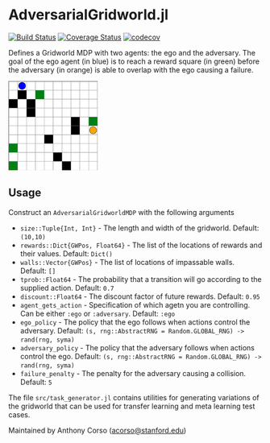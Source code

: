 # AdversarialGridworld.jl
[![Build Status](https://travis-ci.org/sisl/AdversarialGridworld.jl.svg?branch=master)](https://travis-ci.org/sisl/AdversarialGridworld.jl) [![Coverage Status](https://coveralls.io/repos/github/sisl/AdversarialGridworld.jl/badge.svg?branch=master)](https://coveralls.io/github/sisl/AdversarialGridworld.jl?branch=master) [![codecov](https://codecov.io/gh/sisl/AdversarialGridworld.jl/branch/master/graph/badge.svg)](https://codecov.io/gh/sisl/AdversarialGridworld.jl)

Defines a Gridworld MDP with two agents: the ego and the adversary. The goal of the ego agent (in blue) is to reach a reward square (in green) before the adversary (in orange) is able to overlap with the ego causing a failure.

![sample gridworld](adversarial_gridworld.png)

## Usage
Construct an `AdversarialGridworldMDP` with the following arguments
* `size::Tuple{Int, Int}` - The length and width of the gridworld. Default: `(10,10)`
* `rewards::Dict{GWPos, Float64}` - The list of the locations of rewards and their values. Default: `Dict()`
* `walls::Vector{GWPos}` - The list of locations of impassable walls. Default: `[]`
* `tprob::Float64` - The probability that a transition will go according to the supplied action. Default: `0.7`
* `discount::Float64` - The discount factor of future rewards. Default: `0.95`
* `agent_gets_action` - Specification of which agetn you are controlling. Can be either `:ego` or `:adversary`. Default: `:ego`
* `ego_policy` - The policy that the ego follows when actions control the adversary. Default: `(s, rng::AbstractRNG = Random.GLOBAL_RNG) -> rand(rng, syma)`
* `adversary_policy` - The policy that the adversary follows when actions control the ego. Default: `(s, rng::AbstractRNG = Random.GLOBAL_RNG) -> rand(rng, syma)`
* `failure_penalty` - The penalty for the adversary causing a collision. Default: `5`


The file `src/task_generator.jl` contains utilities for generating variations of the gridworld that can be used for transfer learning and meta learning test cases.

Maintained by Anthony Corso (acorso@stanford.edu)
